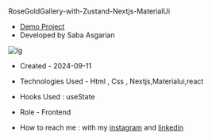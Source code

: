 # 
RoseGoldGallery-with-Zustand-Nextjs-MaterialUi




- [Demo Project](https://rosegoldgallery.vercel.app/)
- Developed by Saba Asgarian





![lg](https://github.com/user-attachments/assets/86541bd8-a8e3-41f8-a3a3-16b3573a2893)













- Created - 2024-09-11

- Technologies Used - Html , Css , Nextjs,Materialui,react

- Hooks Used : useState 

- Role - Frontend

- How to reach me : with my [instagram](https://www.instagram.com/saba_asgarian_web?igsh=M2Z2dTU3cHFmeW1o&utm_source=qr) and [linkedin](https://www.linkedin.com/in/saba-asgarian-69161088?utm_source=share&utm_campaign=share_via&utm_content=profile&utm_medium=ios_app) 

